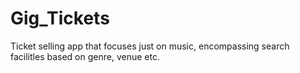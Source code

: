 # Gig_Tickets

Ticket selling app that focuses just on music, encompassing search facilitles based on genre, venue etc.